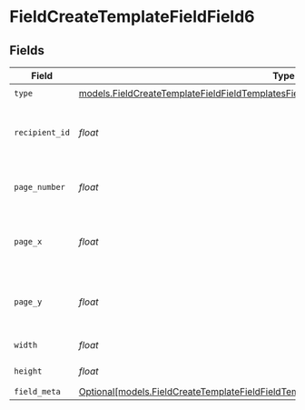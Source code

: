 # FieldCreateTemplateFieldField6


## Fields

| Field                                                                                                                                                                            | Type                                                                                                                                                                             | Required                                                                                                                                                                         | Description                                                                                                                                                                      |
| -------------------------------------------------------------------------------------------------------------------------------------------------------------------------------- | -------------------------------------------------------------------------------------------------------------------------------------------------------------------------------- | -------------------------------------------------------------------------------------------------------------------------------------------------------------------------------- | -------------------------------------------------------------------------------------------------------------------------------------------------------------------------------- |
| `type`                                                                                                                                                                           | [models.FieldCreateTemplateFieldFieldTemplatesFieldsRequestRequestBody6Type](../models/fieldcreatetemplatefieldfieldtemplatesfieldsrequestrequestbody6type.md)                   | :heavy_check_mark:                                                                                                                                                               | N/A                                                                                                                                                                              |
| `recipient_id`                                                                                                                                                                   | *float*                                                                                                                                                                          | :heavy_check_mark:                                                                                                                                                               | The ID of the recipient to create the field for.                                                                                                                                 |
| `page_number`                                                                                                                                                                    | *float*                                                                                                                                                                          | :heavy_check_mark:                                                                                                                                                               | The page number the field will be on.                                                                                                                                            |
| `page_x`                                                                                                                                                                         | *float*                                                                                                                                                                          | :heavy_check_mark:                                                                                                                                                               | The X coordinate of where the field will be placed.                                                                                                                              |
| `page_y`                                                                                                                                                                         | *float*                                                                                                                                                                          | :heavy_check_mark:                                                                                                                                                               | The Y coordinate of where the field will be placed.                                                                                                                              |
| `width`                                                                                                                                                                          | *float*                                                                                                                                                                          | :heavy_check_mark:                                                                                                                                                               | The width of the field.                                                                                                                                                          |
| `height`                                                                                                                                                                         | *float*                                                                                                                                                                          | :heavy_check_mark:                                                                                                                                                               | The height of the field.                                                                                                                                                         |
| `field_meta`                                                                                                                                                                     | [Optional[models.FieldCreateTemplateFieldFieldTemplatesFieldsRequestRequestBodyFieldMeta]](../models/fieldcreatetemplatefieldfieldtemplatesfieldsrequestrequestbodyfieldmeta.md) | :heavy_minus_sign:                                                                                                                                                               | N/A                                                                                                                                                                              |